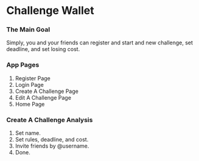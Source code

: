 # Challenge Wallet

### The Main Goal
Simply, you and your friends can register and start and new challenge, set deadline, and set losing cost.

### App Pages
1. Register Page
2. Login Page
3. Create A Challenge Page
4. Edit A Challenge Page
5. Home Page

### Create A Challenge Analysis
1. Set name.
2. Set rules, deadline, and cost.
3. Invite friends by @username.
4. Done.
